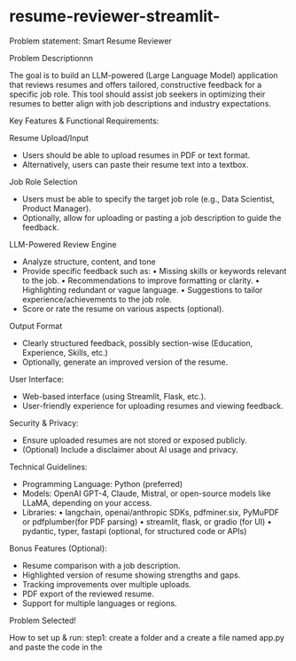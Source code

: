 # resume-reviewer-streamlit-


Problem statement:
Smart Resume Reviewer

Problem Descriptionnn

The goal is to build an LLM-powered (Large Language Model) application that reviews resumes and offers tailored, constructive feedback for a specific job role. This tool should assist job seekers in optimizing their resumes to better align with job descriptions and industry expectations.

Key Features & Functional Requirements:

Resume Upload/Input
- Users should be able to upload resumes in PDF or text format.
- Alternatively, users can paste their resume text into a textbox.

Job Role Selection
- Users must be able to specify the target job role (e.g., Data Scientist, Product Manager).
- Optionally, allow for uploading or pasting a job description to guide the feedback.

LLM-Powered Review Engine
- Analyze structure, content, and tone
- Provide specific feedback such as:
• Missing skills or keywords relevant to the job.
• Recommendations to improve formatting or clarity.
• Highlighting redundant or vague language.
• Suggestions to tailor experience/achievements to the job role.
- Score or rate the resume on various aspects (optional).

Output Format
- Clearly structured feedback, possibly section-wise (Education, Experience, Skills, etc.)
- Optionally, generate an improved version of the resume.

User Interface:

- Web-based interface (using Streamlit, Flask, etc.).
- User-friendly experience for uploading resumes and viewing feedback.

Security & Privacy:

- Ensure uploaded resumes are not stored or exposed publicly.
- (Optional) Include a disclaimer about AI usage and privacy.

Technical Guidelines:

- Programming Language: Python (preferred)
- Models: OpenAI GPT-4, Claude, Mistral, or open-source models like LLaMA, depending on your access.
- Libraries:
• langchain, openai/anthropic SDKs, pdfminer.six, PyMuPDF or pdfplumber(for PDF parsing)
• streamlit, flask, or gradio (for UI)
• pydantic, typer, fastapi (optional, for structured code or APIs)

Bonus Features (Optional):

- Resume comparison with a job description.
- Highlighted version of resume showing strengths and gaps.
- Tracking improvements over multiple uploads.
- PDF export of the reviewed resume.
- Support for multiple languages or regions.

Problem Selected!

How to set up & run:
step1: create a folder and a create a file named app.py and paste the code in the 

